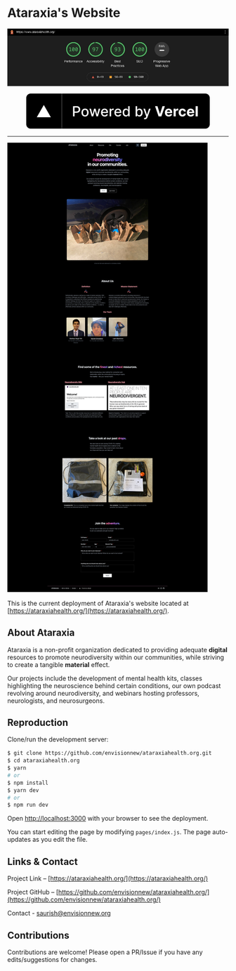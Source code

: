 # Ataraxia's Website

<img src="./.github/lighthouse.jpg" />

<a href="https://vercel.com/?utm_source=envisionnew&utm_campaign=oss" align="center">
  <p href="" align="center">
    <img src="./.github/powered-by-vercel.svg" />
  </p>
</a>

---

<img src="./.github/home.png" />

This is the current deployment of Ataraxia's website located at [https://ataraxiahealth.org/](https://ataraxiahealth.org/).

## About Ataraxia

Ataraxia is a non-profit organization dedicated to providing adequate **digital** resources to promote neurodiversity within our communities, while striving to create a tangible **material** effect.

Our projects include the development of mental health kits, classes highlighting the neuroscience behind certain conditions, our own podcast revolving around neurodiversity, and webinars hosting professors, neurologists, and neurosurgeons.

## Reproduction

Clone/run the development server:

```bash
$ git clone https://github.com/envisionnew/ataraxiahealth.org.git
$ cd ataraxiahealth.org
$ yarn
# or
$ npm install
$ yarn dev
# or
$ npm run dev
```

Open [http://localhost:3000](http://localhost:3000) with your browser to see the deployment.

You can start editing the page by modifying `pages/index.js`. The page auto-updates as you edit the file.

## Links & Contact

Project Link – [https://ataraxiahealth.org/](https://ataraxiahealth.org/)

Project GitHub – [https://github.com/envisionnew/ataraxiahealth.org/](https://github.com/envisionnew/ataraxiahealth.org/)

Contact - [saurish@envisionnew.org](mailto:saurish@envisionnew.org)

## Contributions

Contributions are welcome! Please open a PR/Issue if you have any edits/suggestions for changes.
